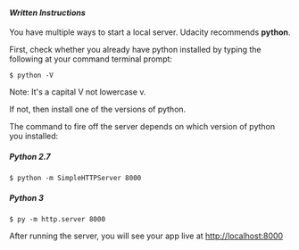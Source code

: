 #### _Written Instructions_

You have multiple ways to start a local server. Udacity recommends **python**. 

First, check whether you already have python installed by typing the following at your command terminal prompt:
```
$ python -V
```
Note: It's a capital V not lowercase v.

If not, then install one of the versions of python.

The command to fire off the server depends on which version of python you installed:

##### Python 2.7
```
$ python -m SimpleHTTPServer 8000
```

##### Python 3
```
$ py -m http.server 8000
```

After running the server, you will see your app live at [http://localhost:8000](http://localhost:8000)
